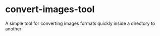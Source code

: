 # convert-images-tool
A simple tool for converting images formats quickly inside a directory to another
